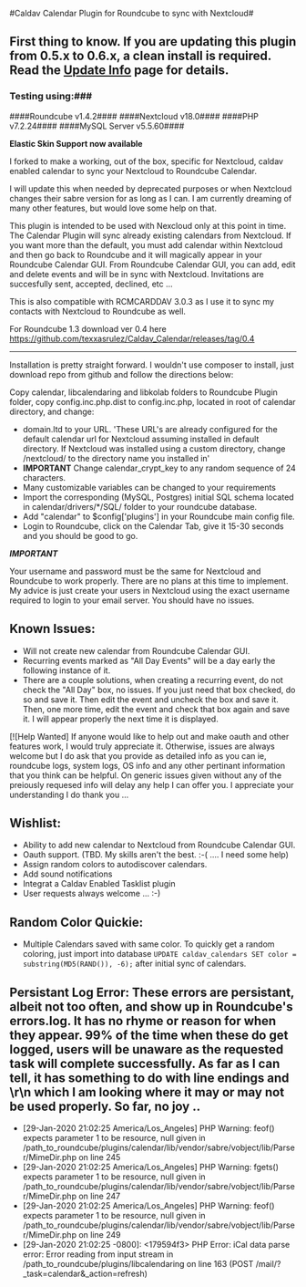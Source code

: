 #Caldav Calendar Plugin for Roundcube to sync with Nextcloud#
## First thing to know. If you are updating this plugin from 0.5.x to 0.6.x, a clean install is required. Read the [Update Info](update_guide.md) page for details. ##
### Testing using:###
####Roundcube v1.4.2####
####Nextcloud v18.0####
####PHP v7.2.24####
####MySQL Server v5.5.60####

**Elastic Skin Support now available**


I forked to make a working, out of the box, specific for Nextcloud, caldav enabled calendar to sync your Nextcloud to Roundcube Calendar.

I will update this when needed by deprecated purposes or when Nextcloud changes their sabre version for as long as I can. I am currently dreaming of many other features, but would love some help on that.

This plugin is intended to be used with Nexcloud only at this point in time. The Calendar Plugin will sync already existing calendars from Nextcloud. If you want more than the default, you must add calendar within Nextcloud and then go back to Roundcube and it will magically appear in your Roundcube Calendar GUI. From Roundcube Calendar GUI, you can add, edit and delete events and will be in sync with Nextcloud. Invitations are succesfully sent, accepted, declined, etc ... 

This is also compatible with RCMCARDDAV 3.0.3 as I use it to sync my contacts with Nextcloud to Roundcube as well.

For Roundcube 1.3 download ver 0.4 here https://github.com/texxasrulez/Caldav_Calendar/releases/tag/0.4

_________________________________________________________________________________________

Installation is pretty straight forward. I wouldn't use composer to install, just download repo from github and follow the directions below:

Copy calendar, libcalendaring and libkolab folders to Roundcube Plugin folder, copy config.inc.php.dist to config.inc.php, located in root of calendar directory, and change:
* domain.ltd to your URL. 'These URL's are already configured for the default calendar url for Nextcloud assuming installed in default directory. If Nextcloud was installed using a custom directory, change /nextcloud/ to the directory name you installed in'
* **IMPORTANT** Change calendar_crypt_key to any random sequence of 24 characters.
* Many customizable variables can be changed to your requirements
* Import the corresponding (MySQL, Postgres) initial SQL schema located in calendar/drivers/*/SQL/ folder to your roundcube database.
* Add "calendar" to $config['plugins'] in your Roundcube main config file.
* Login to Roundcube, click on the Calendar Tab, give it 15-30 seconds and you should be good to go.

***IMPORTANT***

Your username and password must be the same for Nextcloud and Roundcube to work properly. There are no plans at this time to implement. My advice is just create your users in Nextcloud using the exact username required to login to your email server. You should have no issues.

Known Issues:
-------
* Will not create new calendar from Roundcube Calendar GUI.
* Recurring events marked as "All Day Events" will be a day early the following instance of it.
*	There are a couple solutions, when creating a recurring event, do not check the "All Day" box, no issues. If you just need that box checked, do so and save it. Then edit the event and uncheck the box and save it. Then, one more time, edit the event and check that box again and save it. I will appear properly the next time it is displayed.

[![Help Wanted]
If anyone would like to help out and make oauth and other features work, I would truly appreciate it.
Otherwise, issues are always welcome but I do ask that you provide as detailed info as you can ie, roundcube logs, system logs, OS info and any other pertinant information that you think can be helpful. On generic issues given without any of the preiously requesed info will delay any help I can offer you. I appreciate your understanding I do thank you ...

Wishlist:
-------
* Ability to add new calendar to Nextcloud from Roundcube Calendar GUI.
* Oauth support. (TBD. My skills aren't the best. :-(  ....  I need some help)
* Assign random colors to autodiscover calendars.
* Add sound notifications
* Integrat a Caldav Enabled Tasklist plugin
* User requests always welcome ... :-)

Random Color Quickie:
-------
* Multiple Calendars saved with same color. To quickly get a random coloring, just import into database `UPDATE caldav_calendars SET color = substring(MD5(RAND()), -6);` after initial sync of calendars.

**Persistant Log Error:**
These errors are persistant, albeit not too often, and show up in Roundcube's errors.log. It has no rhyme or reason for when they appear. 99% of the time when these do get logged, users will be unaware as the requested task will complete successfully. As far as I can tell, it has something to do with line endings and \r\n which I am looking where it may or may not be used properly. So far, no joy .. 
-------
* [29-Jan-2020 21:02:25 America/Los_Angeles] PHP Warning:  feof() expects parameter 1 to be resource, null given in /path_to_roundcube/plugins/calendar/lib/vendor/sabre/vobject/lib/Parser/MimeDir.php on line 245
* [29-Jan-2020 21:02:25 America/Los_Angeles] PHP Warning:  fgets() expects parameter 1 to be resource, null given in /path_to_roundcube/plugins/calendar/lib/vendor/sabre/vobject/lib/Parser/MimeDir.php on line 247
* [29-Jan-2020 21:02:25 America/Los_Angeles] PHP Warning:  feof() expects parameter 1 to be resource, null given in /path_to_roundcube/plugins/calendar/lib/vendor/sabre/vobject/lib/Parser/MimeDir.php on line 249
* [29-Jan-2020 21:02:25 -0800]: <179594f3> PHP Error: iCal data parse error: Error reading from input stream in /path_to_roundcube/plugins/libcalendaring on line 163 (POST /mail/?_task=calendar&_action=refresh)

